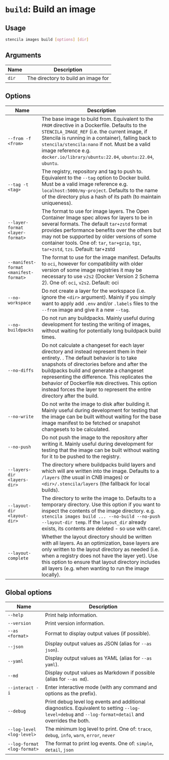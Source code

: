 <!-- Generated from doc comments in Rust. Do not edit. -->

# `build`: Build an image

## Usage

```sh
stencila images build [options] [dir]
```

## Arguments

| Name  | Description                         |
| ----- | ----------------------------------- |
| `dir` | The directory to build an image for |

## Options

| Name                                  | Description                                                                                                                                                                                                                                                                                                                                                                                                     |
| ------------------------------------- | --------------------------------------------------------------------------------------------------------------------------------------------------------------------------------------------------------------------------------------------------------------------------------------------------------------------------------------------------------------------------------------------------------------- |
| `--from -f <from>`                    | The base image to build from. Equivalent to the `FROM` directive in a Dockerfile. Defaults to the `STENCILA_IMAGE_REF` (i.e. the current image, if Stencila is running in a container), falling back to `stencila/stencila:nano` if not. Must be a valid image reference e.g. `docker.io/library/ubuntu:22.04`, `ubuntu:22.04`, `ubuntu`.                                                                       |
| `--tag -t <tag>`                      | The registry, repository and tag to push to. Equivalent to the `--tag` option to Docker build. Must be a valid image reference e.g. `localhost:5000/my-project`. Defaults to the name of the directory plus a hash of its path (to maintain uniqueness).                                                                                                                                                        |
| `--layer-format <layer-format>`       | The format to use for image layers. The Open Container Image spec allows for layers to be in several formats. The default `tar+zstd` format provides performance benefits over the others but may not be supported by older versions of some container tools. One of: `tar`, `tar+gzip`, `tgz`, `tar+zstd`, `tzs`. Default: tar+zstd                                                                            |
| `--manifest-format <manifest-format>` | The format to use for the image manifest. Defaults to `oci`, however for compatibility with older version of some image registries it may be necessary to use `v2s2` (Docker Version 2 Schema 2). One of: `oci`, `v2s2`. Default: oci                                                                                                                                                                           |
| `--no-workspace`                      | Do not create a layer for the workspace (i.e. ignore the `<dir>` argument). Mainly if you simply want to apply add `.env` and/or `.labels` files to the `--from` image and give it a new `--tag`.                                                                                                                                                                                                               |
| `--no-buildpacks`                     | Do not run any buildpacks. Mainly useful during development for testing the writing of images, without waiting for potentially long buildpack build times.                                                                                                                                                                                                                                                      |
| `--no-diffs`                          | Do not calculate a changeset for each layer directory and instead represent them in their entirety. . The default behavior is to take snapshots of directories before and after the buildpacks build and generate a changeset representing the difference. This replicates the behavior of Dockerfile `RUN` directives. This option instead forces the layer to represent the entire directory after the build. |
| `--no-write`                          | Do not write the image to disk after building it. Mainly useful during development for testing that the image can be built without waiting for the base image manifest to be fetched or snapshot changesets to be calculated.                                                                                                                                                                                   |
| `--no-push`                           | Do not push the image to the repository after writing it. Mainly useful during development for testing that the image can be built without waiting for it to be pushed to the registry.                                                                                                                                                                                                                         |
| `--layers-dir <layers-dir>`           | The directory where buildpacks build layers and which will are written into the image. Defaults to a `/layers` (the usual in CNB images) or `<dir>/.stencila/layers` (the fallback for local builds).                                                                                                                                                                                                           |
| `--layout-dir <layout-dir>`           | The directory to write the image to. Defaults to a temporary directory. Use this option if you want to inspect the contents of the image directory. e.g. `stencila images build ... --no-build --no-push --layout-dir temp`. If the `layout_dir` already exists, its contents are deleted - so use with care!.                                                                                                  |
| `--layout-complete`                   | Whether the layout directory should be written with all layers. As an optimization, base layers are only written to the layout directory as needed (i.e. when a registry does not have the layer yet). Use this option to ensure that layout directory includes all layers (e.g. when wanting to run the image locally).                                                                                        |

## Global options

| Name                        | Description                                                                                                                                          |
| --------------------------- | ---------------------------------------------------------------------------------------------------------------------------------------------------- |
| `--help`                    | Print help information.                                                                                                                              |
| `--version`                 | Print version information.                                                                                                                           |
| `--as <format>`             | Format to display output values (if possible).                                                                                                       |
| `--json`                    | Display output values as JSON (alias for `--as json`).                                                                                               |
| `--yaml`                    | Display output values as YAML (alias for `--as yaml`).                                                                                               |
| `--md`                      | Display output values as Markdown if possible (alias for `--as md`).                                                                                 |
| `--interact -i`             | Enter interactive mode (with any command and options as the prefix).                                                                                 |
| `--debug`                   | Print debug level log events and additional diagnostics. Equivalent to setting `--log-level=debug` and `--log-format=detail` and overrides the both. |
| `--log-level <log-level>`   | The minimum log level to print. One of: `trace`, `debug`, `info`, `warn`, `error`, `never`                                                           |
| `--log-format <log-format>` | The format to print log events. One of: `simple`, `detail`, `json`                                                                                   |
